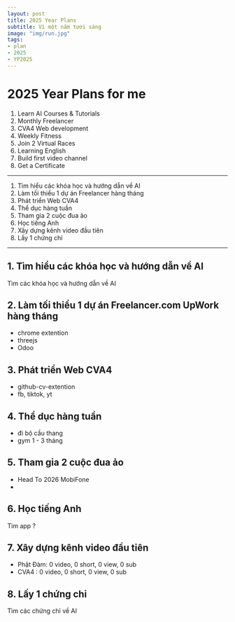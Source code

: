 ```yaml
---
layout: post
title: 2025 Year Plans
subtitle: Vì một năm tươi sáng
image: "img/run.jpg"
tags:
- plan
- 2025
- YP2025
---
```


# 2025 Year Plans for me

1. Learn AI Courses & Tutorials
2. Monthly Freelancer
3. CVA4 Web development
4. Weekly Fitness
5. Join 2 Virtual Races
6. Learning English
7. Build first video channel
8. Get a Certificate

-----

1. Tìm hiểu các khóa học và hướng dẫn về AI
2. Làm tối thiểu 1 dự án Freelancer hàng tháng
3. Phát triển Web CVA4
4. Thể dục hàng tuần
5. Tham gia 2 cuộc đua ảo
6. Học tiếng Anh
7. Xây dựng kênh video đầu tiên
8. Lấy 1 chứng chỉ

-----

## 1. Tìm hiểu các khóa học và hướng dẫn về AI
Tìm các khóa học và hướng dẫn về AI

## 2. Làm tối thiểu 1 dự án Freelancer.com UpWork hàng tháng
- chrome extention
- threejs
- Odoo

## 3. Phát triển Web CVA4
- github-cv-extention
- fb, tiktok, yt

## 4. Thể dục hàng tuần
- đi bộ cầu thang
- gym 1 - 3 tháng

## 5. Tham gia 2 cuộc đua ảo
- Head To 2026 MobiFone
- 

## 6. Học tiếng Anh
Tìm app ?

## 7. Xây dựng kênh video đầu tiên
- Phật Đàm: 0 video, 0 short, 0 view, 0 sub
- CVA4    : 0 video, 0 short, 0 view, 0 sub

## 8. Lấy 1 chứng chỉ
Tìm các chứng chỉ về AI